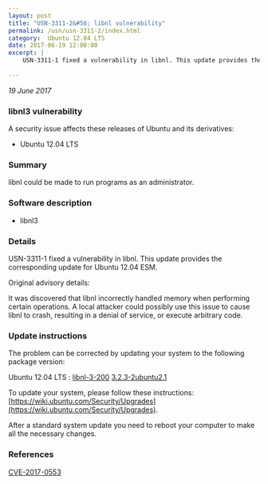 ```yaml
---
layout: post
title: "USN-3311-2&#58; libnl vulnerability"
permalink: /usn/usn-3311-2/index.html
category:  Ubuntu 12.04 LTS
date: 2017-06-19 12:00:00
excerpt: |
    USN-3311-1 fixed a vulnerability in libnl. This update provides the corresponding update for Ubuntu 12.04 ESM.
    
--- 
```

 
 

*19 June 2017*

### libnl3 vulnerability

A security issue affects these releases of Ubuntu and its derivatives:

* Ubuntu 12.04 LTS

### Summary

libnl could be made to run programs as an administrator. 

### Software description

* libnl3 

### Details

USN-3311-1 fixed a vulnerability in libnl. This update provides the corresponding update for Ubuntu 12.04 ESM.

Original advisory details:

 It was discovered that libnl incorrectly handled memory when performing certain operations. A local attacker could possibly use this issue to cause libnl to crash, resulting in a denial of service, or execute arbitrary code. 

### Update instructions

The problem can be corrected by updating your system to the following package version:

Ubuntu 12.04 LTS
 : [libnl-3-200](https://launchpad.net/ubuntu/+source/libnl3) <span> [3.2.3-2ubuntu2.1](https://launchpad.net/ubuntu/+source/libnl3/3.2.3-2ubuntu2.1) </span> 

To update your system, please follow these instructions: [https://wiki.ubuntu.com/Security/Upgrades](https://wiki.ubuntu.com/Security/Upgrades).

After a standard system update you need to reboot your computer to make all the necessary changes. 

### References

 
 [CVE-2017-0553](http://people.ubuntu.com/~ubuntu-security/cve/CVE-2017-0553)
 


